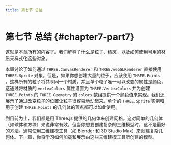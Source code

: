 ```yaml
---
title: 第七节 总结
---
```

# 第七节 总结 {#chapter7-part7}

这就是本章所有的内容了。我们解释了什么是粒子、精灵，以及如何使用可用的材质来样式化这些对象。

本章讨论了如何通过 `THREE.CanvasRenderer` 和 `THREE.WebGLRenderer` 直接使用 `THREE.Sprite` 对象。但是，如果你想创建大量的粒子，应该使用 `THREE.Points` ，这样所有的粒子将共享同一个材质，并且单个粒子唯一可以改变的属性是颜色，这通过将材质的 `vertexColors` 属性设置为 `THREE.VertexColors` 并为创建 `THREE.Points` 的 `THREE.Geometry` 的 `colors` 数组提供一个颜色值来实现。我们还展示了通过改变粒子的位置让粒子很容易地动起来。单个的 `THREE.Sprite` 实例和用于创建 `THREE.Points` 的几何体的顶点都可以如此使用。

到目前为止，我们都是用 Three.js 提供的几何体来创建网格。这对简单的几何体（如球体和方块）来说非常有效，但当你想要创建复杂的三维模型时，这不是最好的方法。通常使用三维建模工具（如 Blender 和 3D Studio Max）来创建复杂几何体。下一章，你将学习如何加载和展示由这些三维建模工具所创建的模型。
